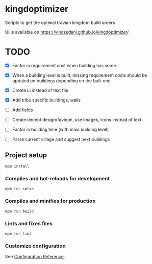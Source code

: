 # kingdoptimizer
Scripts to get the optimal travian kingdom build orders

Ui is available on https://vinczedani.github.io/kingdoptimizer/

# TODO
- [x] Factor in requirement cost when building has some
- [x] When a building level is built, missing requirement costs should be updated on buildings depending on the built one
- [x] Create ui instead of text file
- [x] Add tribe specific buildings, walls
- [ ] Add fields
- [ ] Create decent design/favicon, use images, icons instead of text
- [ ] Factor in building time (with main building level)
- [ ] Parse current village and suggest next buildings


## Project setup
```
npm install
```

### Compiles and hot-reloads for development
```
npm run serve
```

### Compiles and minifies for production
```
npm run build
```

### Lints and fixes files
```
npm run lint
```

### Customize configuration
See [Configuration Reference](https://cli.vuejs.org/config/).
